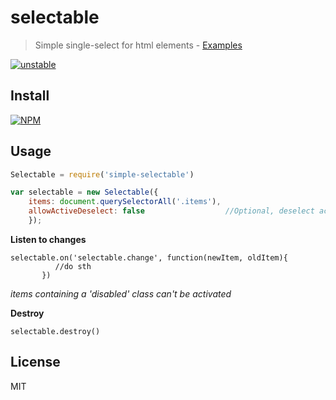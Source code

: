 # selectable

> Simple single-select for html elements - [Examples](http://stbaer.github.io/selectable/)

[![unstable](http://badges.github.io/stability-badges/dist/unstable.svg)](http://github.com/badges/stability-badges)

## Install

[![NPM](https://nodei.co/npm/simple-selectable.png?downloads=true)](https://nodei.co/npm/simple-selectable/)

## Usage

```js
Selectable = require('simple-selectable')

var selectable = new Selectable({ 
    items: document.querySelectorAll('.items'), 
    allowActiveDeselect: false                  //Optional, deselect active item if clicked. Defaults to false,
    });
```

**Listen to changes**
```
selectable.on('selectable.change', function(newItem, oldItem){
          //do sth
       })
```

*items containing a 'disabled' class can't be activated* 

**Destroy**
```
selectable.destroy()
```

## License
MIT

